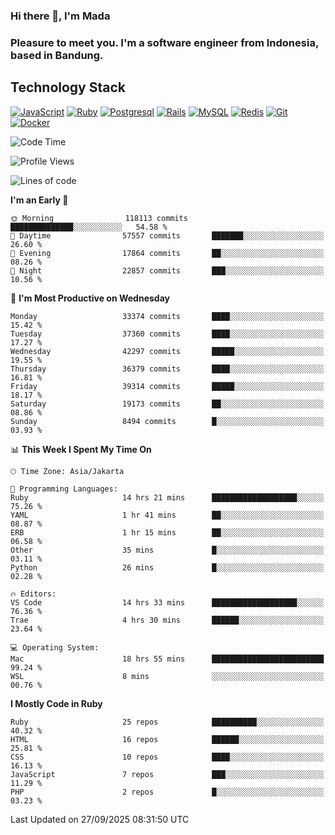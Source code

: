 ### Hi there 👋, I'm Mada
### Pleasure to meet you. I'm a software engineer from Indonesia, based in Bandung.

## Technology Stack

[![JavaScript](https://img.shields.io/badge/-JavaScript-%23F7DF1C?style=flat-square&logo=javascript&logoColor=000000&labelColor=%23F7DF1C&color=%23FFCE5A)](https://www.javascript.com/)
[![Ruby](https://img.shields.io/badge/Ruby-CC342D?style=flat-square&logo=ruby&logoColor=white)](https://www.ruby-lang.org/en/)
[![Postgresql](https://img.shields.io/badge/PostgreSQL-316192?style=flat-square&logo=postgresql&logoColor=ffffff)](https://www.postgresql.org/)
[![Rails](https://img.shields.io/badge/Ruby_on_Rails-CC0000?style=flat-square&logo=ruby-on-rails&logoColor=white)](https://rubyonrails.org/)
[![MySQL](https://img.shields.io/badge/-MySQL-4479A1?style=flat-square&logo=MySQL&logoColor=ffffff)](https://www.mysql.com/)
[![Redis](https://img.shields.io/badge/-Redis-DC382D?style=flat-square&logo=Redis&logoColor=ffffff)](https://redis.io/)
[![Git](https://img.shields.io/badge/-Git-%23F05032?style=flat-square&logo=git&logoColor=%23ffffff)](https://git-scm.com/)
[![Docker](https://img.shields.io/badge/-Docker-2496ED?style=flat-square&logo=docker&logoColor=ffffff)](https://www.docker.com/)
<!--
**madaarya/madaarya** is a ✨ _special_ ✨ repository because its `README.md` (this file) appears on your GitHub profile.

Here are some ideas to get you started:

- 🔭 I’m currently working on ...
- 🌱 I’m currently learning ...
- 👯 I’m looking to collaborate on ...
- 🤔 I’m looking for help with ...
- 💬 Ask me about ...
- 📫 How to reach me: ...
- 😄 Pronouns: ...
- ⚡ Fun fact: ...
-->
<!--START_SECTION:waka-->
![Code Time](http://img.shields.io/badge/Code%20Time-7%2C749%20hrs%2038%20mins-blue)

![Profile Views](http://img.shields.io/badge/Profile%20Views-0-blue)

![Lines of code](https://img.shields.io/badge/From%20Hello%20World%20I%27ve%20Written-54.9%20million%20lines%20of%20code-blue)

**I'm an Early 🐤** 

```text
🌞 Morning                118113 commits      ██████████████░░░░░░░░░░░   54.58 % 
🌆 Daytime                57557 commits       ███████░░░░░░░░░░░░░░░░░░   26.60 % 
🌃 Evening                17864 commits       ██░░░░░░░░░░░░░░░░░░░░░░░   08.26 % 
🌙 Night                  22857 commits       ███░░░░░░░░░░░░░░░░░░░░░░   10.56 % 
```
📅 **I'm Most Productive on Wednesday** 

```text
Monday                   33374 commits       ████░░░░░░░░░░░░░░░░░░░░░   15.42 % 
Tuesday                  37360 commits       ████░░░░░░░░░░░░░░░░░░░░░   17.27 % 
Wednesday                42297 commits       █████░░░░░░░░░░░░░░░░░░░░   19.55 % 
Thursday                 36379 commits       ████░░░░░░░░░░░░░░░░░░░░░   16.81 % 
Friday                   39314 commits       █████░░░░░░░░░░░░░░░░░░░░   18.17 % 
Saturday                 19173 commits       ██░░░░░░░░░░░░░░░░░░░░░░░   08.86 % 
Sunday                   8494 commits        █░░░░░░░░░░░░░░░░░░░░░░░░   03.93 % 
```


📊 **This Week I Spent My Time On** 

```text
🕑︎ Time Zone: Asia/Jakarta

💬 Programming Languages: 
Ruby                     14 hrs 21 mins      ███████████████████░░░░░░   75.26 % 
YAML                     1 hr 41 mins        ██░░░░░░░░░░░░░░░░░░░░░░░   08.87 % 
ERB                      1 hr 15 mins        ██░░░░░░░░░░░░░░░░░░░░░░░   06.58 % 
Other                    35 mins             █░░░░░░░░░░░░░░░░░░░░░░░░   03.11 % 
Python                   26 mins             █░░░░░░░░░░░░░░░░░░░░░░░░   02.28 % 

🔥 Editors: 
VS Code                  14 hrs 33 mins      ███████████████████░░░░░░   76.36 % 
Trae                     4 hrs 30 mins       ██████░░░░░░░░░░░░░░░░░░░   23.64 % 

💻 Operating System: 
Mac                      18 hrs 55 mins      █████████████████████████   99.24 % 
WSL                      8 mins              ░░░░░░░░░░░░░░░░░░░░░░░░░   00.76 % 
```

**I Mostly Code in Ruby** 

```text
Ruby                     25 repos            ██████████░░░░░░░░░░░░░░░   40.32 % 
HTML                     16 repos            ██████░░░░░░░░░░░░░░░░░░░   25.81 % 
CSS                      10 repos            ████░░░░░░░░░░░░░░░░░░░░░   16.13 % 
JavaScript               7 repos             ███░░░░░░░░░░░░░░░░░░░░░░   11.29 % 
PHP                      2 repos             █░░░░░░░░░░░░░░░░░░░░░░░░   03.23 % 
```




 Last Updated on 27/09/2025 08:31:50 UTC
<!--END_SECTION:waka-->
